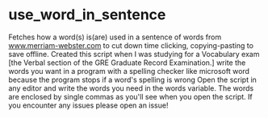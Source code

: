 # use_word_in_sentence
Fetches how a word(s) is(are) used in a sentence of words from www.merriam-webster.com to cut down time clicking, copying-pasting to save offline. Created this script when I was studying for a Vocabulary exam [the Verbal section of the GRE Graduate Record Examination.]
write the words you want in a program with a spelling checker like microsoft word because the program stops if a word's spelling is wrong
Open the script in any editor and write the words you need in the words variable. The words are enclosed by single commas as you'll see when you open the script.
If you encounter any issues please open an issue!
